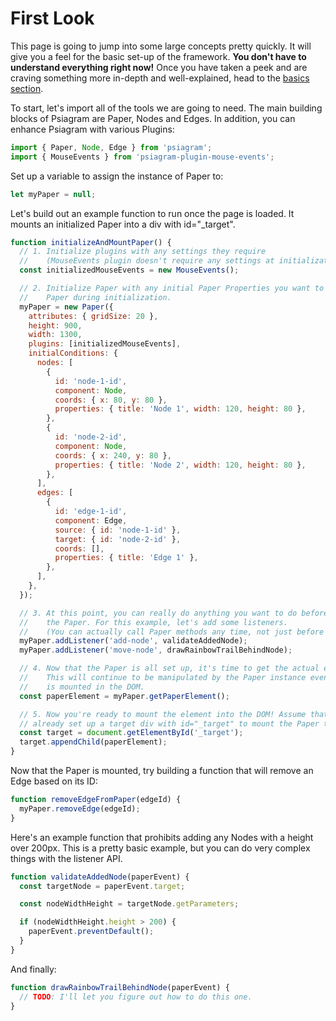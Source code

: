 # First Look

This page is going to jump into some large concepts pretty quickly. It will give
you a feel for the basic set-up of the framework. **You don't have to understand
everything right now!** Once you have taken a peek and are craving something
more in-depth and well-explained, head to the
[basics section](../basics/README.md).

To start, let's import all of the tools we are going to need. The main building
blocks of Psiagram are Paper, Nodes and Edges. In addition, you can enhance
Psiagram with various Plugins:

```js
import { Paper, Node, Edge } from 'psiagram';
import { MouseEvents } from 'psiagram-plugin-mouse-events';
```

Set up a variable to assign the instance of Paper to:

```js
let myPaper = null;
```

Let's build out an example function to run once the page is loaded. It mounts an
initialized Paper into a div with id="\_target".

```js
function initializeAndMountPaper() {
  // 1. Initialize plugins with any settings they require
  //    (MouseEvents plugin doesn't require any settings at initialization)
  const initializedMouseEvents = new MouseEvents();

  // 2. Initialize Paper with any initial Paper Properties you want to pass to
  //    Paper during initialization.
  myPaper = new Paper({
    attributes: { gridSize: 20 },
    height: 900,
    width: 1300,
    plugins: [initializedMouseEvents],
    initialConditions: {
      nodes: [
        {
          id: 'node-1-id',
          component: Node,
          coords: { x: 80, y: 80 },
          properties: { title: 'Node 1', width: 120, height: 80 },
        },
        {
          id: 'node-2-id',
          component: Node,
          coords: { x: 240, y: 80 },
          properties: { title: 'Node 2', width: 120, height: 80 },
        },
      ],
      edges: [
        {
          id: 'edge-1-id',
          component: Edge,
          source: { id: 'node-1-id' },
          target: { id: 'node-2-id' },
          coords: [],
          properties: { title: 'Edge 1' },
        },
      ],
    },
  });

  // 3. At this point, you can really do anything you want to do before mounting
  //    the Paper. For this example, let's add some listeners.
  //    (You can actually call Paper methods any time, not just before mounting)
  myPaper.addListener('add-node', validateAddedNode);
  myPaper.addListener('move-node', drawRainbowTrailBehindNode);

  // 4. Now that the Paper is all set up, it's time to get the actual element!
  //    This will continue to be manipulated by the Paper instance even once it
  //    is mounted in the DOM.
  const paperElement = myPaper.getPaperElement();

  // 5. Now you're ready to mount the element into the DOM! Assume that we have
  // already set up a target div with id="_target" to mount the Paper to.
  const target = document.getElementById('_target');
  target.appendChild(paperElement);
}
```

Now that the Paper is mounted, try building a function that will remove an Edge
based on its ID:

```js
function removeEdgeFromPaper(edgeId) {
  myPaper.removeEdge(edgeId);
}
```

Here's an example function that prohibits adding any Nodes with a height over
200px. This is a pretty basic example, but you can do very complex things with
the listener API.

```js
function validateAddedNode(paperEvent) {
  const targetNode = paperEvent.target;

  const nodeWidthHeight = targetNode.getParameters;

  if (nodeWidthHeight.height > 200) {
    paperEvent.preventDefault();
  }
}
```

And finally:

```js
function drawRainbowTrailBehindNode(paperEvent) {
  // TODO: I'll let you figure out how to do this one.
}
```

